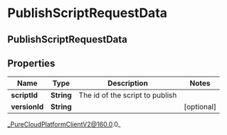 # PublishScriptRequestData

## PublishScriptRequestData

## Properties

|Name | Type | Description | Notes|
|------------ | ------------- | ------------- | -------------|
| **scriptId** | **String** | The id of the script to publish | |
| **versionId** | **String** |  | [optional] |



_PureCloudPlatformClientV2@160.0.0_
